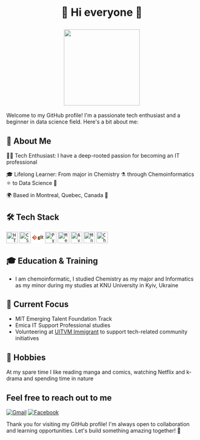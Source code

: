 <!-- I used html for badge images and a gif on this page, 
they do not have alternate text -->
# <p align="center"> 👋 Hi everyone 👋</span> </p>
<!-- I used html to center it -->

<p align="center">
  <img width="200" height="200" src="https://media1.tenor.com/m/8G1t26JRYskAAAAd/hi-black-cat.gif">
</p> <!-- I used  html to add and center a very cute gif without alternative text -->

Welcome to my GitHub profile! I'm a passionate tech enthusiast
and a beginner in data science field. Here's a bit about me:

## 🌟 About Me

<p>👩‍💻 Tech Enthusiast: I have a deep-rooted passion for becoming an IT professional</p>
<p>🎓 Lifelong Learner: From major in Chemistry ⚗️ through
Chemoinformatics ⚛️ to Data Science 🤖</p>
<p>🌍 Based in Montreal, Quebec, Canada 🍁</p>
<!-- I used html here to get rid of list dots -->

## 🛠️ Tech Stack
<!-- I used html to add nice badges here, 
some lines are a bit longer than 80 characters because links are long 
and I can not split them -->
<code><img width="30px" height="30"
src="https://upload.wikimedia.org/wikipedia/commons/thumb/6/61/HTML5_logo_and_wordmark.svg/2048px-HTML5_logo_and_wordmark.svg.png"
title="HTML5"></code>
<code><img width="30px" height="30"
src="https://upload.wikimedia.org/wikipedia/commons/thumb/d/d5/CSS3_logo_and_wordmark.svg/1200px-CSS3_logo_and_wordmark.svg.png" title="CSS3"></code>
<code><img width="30px" height="30"
src="https://raw.githubusercontent.com/github/explore/80688e429a7d4ef2fca1e82350fe8e3517d3494d/topics/git/git.png" title="git"></code>
<code><img width="30px" height="30px"
src="https://s3.dualstack.us-east-2.amazonaws.com/pythondotorg-assets/media/community/logos/python-logo-only.png" title="Python"></code>
<code><img width="30px" height="30px"
src="https://encrypted-tbn0.gstatic.com/images?q=tbn:ANd9GcRZ3chG60acuIVC7cqWZu2K1qvak8hZt15YJQ&s"
title="Mendeley"></code>
<code><img width="30px" height="30px"
src="https://avatars.githubusercontent.com/u/9284941?s=280&v=4" title="Avogadro"></code>
<code><img width="30px" height="30px"
src="https://downloadlynet.ir/wp-content/uploads/2020/03/Mnova.png" title="Mnova"></code>
<code><img width="30px" height="30px" src="https://encrypted-tbn0.gstatic.com/images?q=tbn:ANd9GcQHIk1H40_JhBpttFjSdtZ2roYoayMqIEJqFQ" title="ChemDraw"></code>

## 🎓 Education & Training

- I am chemoinformatic, I studied Chemistry as my major
and Informatics as my minor during my studies at KNU University in Kyiv, Ukraine

## 🔎 Current Focus

- MIT Emerging Talent Foundation Track
- Emica IT Support Professional studies
- Volunteering at [UITVM Immigrant](https://immigrantcanada.org/uitvm/)
to support tech-related community initiatives

## 🌳 Hobbies

At my spare time I like reading manga and comics,
watching Netflix and k-drama and spending time in nature

## Feel free to reach out to me

[![Gmail](https://img.shields.io/badge/Gmail-D14836?style=for-the-badge&logo=gmail&logoColor=white)](mailto:alena.nechveeva@gmail.com)
[![Facebook](https://img.shields.io/badge/Facebook-%231877F2.svg?style=for-the-badge&logo=Facebook&logoColor=white)](https://www.facebook.com/profile.php?id=100006719085116)

Thank you for visiting my GitHub profile!
I'm always open to collaboration and learning opportunities.
Let's build something amazing together! 🚀
